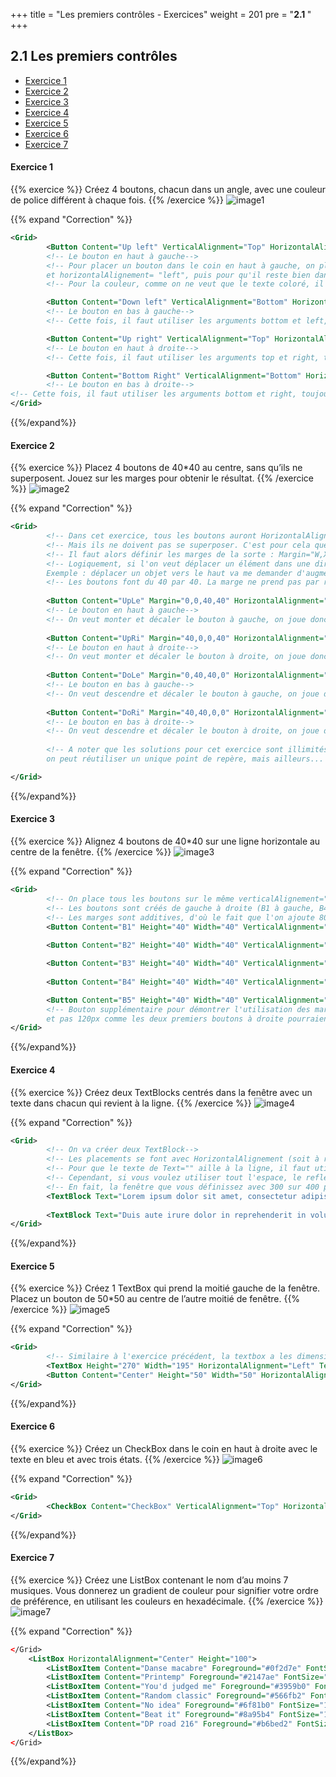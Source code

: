 +++
title = "Les premiers contrôles - Exercices"
weight = 201
pre = "<b>2.1 </b>"
+++

## 2.1 Les premiers contrôles <!-- omit in toc -->

- [Exercice 1](#exercice-1)
- [Exercice 2](#exercice-2)
- [Exercice 3](#exercice-3)
- [Exercice 4](#exercice-4)
- [Exercice 5](#exercice-5)
- [Exercice 6](#exercice-6)
- [Exercice 7](#exercice-7)

#### Exercice 1

{{% exercice %}}
Créez 4 boutons, chacun dans un angle, avec une couleur de police différent à chaque fois.
{{% /exercice %}}
![image1](/img/2.1/exos/im1.png?height=300px)


{{% expand "Correction" %}}
```xml
<Grid>
        <Button Content="Up left" VerticalAlignment="Top" HorizontalAlignment="Left" Margin="0" Foreground="Red"/>
        <!-- Le bouton en haut à gauche-->
        <!-- Pour placer un bouton dans le coin en haut à gauche, on place le point de référence en haut à gauche avec verticalAlignement="top" 
        et horizontalAlignement= "left", puis pour qu'il reste bien dans le coin, on met une marge de 0 -->
        <!-- Pour la couleur, comme on ne veut que le texte coloré, il faut utiliser Foreground="la couleur souhaitée"-->

        <Button Content="Down left" VerticalAlignment="Bottom" HorizontalAlignment="Left" Margin="0" Foreground="Blue"/>
        <!-- Le bouton en bas à gauche-->
        <!-- Cette fois, il faut utiliser les arguments bottom et left, toujours avec une marge de 0-->

        <Button Content="Up right" VerticalAlignment="Top" HorizontalAlignment="Right" Margin="0" Foreground="Green"/>
        <!-- Le bouton en haut à droite-->
        <!-- Cette fois, il faut utiliser les arguments top et right, toujours avec une marge de 0-->

        <Button Content="Bottom Right" VerticalAlignment="Bottom" HorizontalAlignment="Right" Margin="0" Foreground="Purple"/>
        <!-- Le bouton en bas à droite-->
<!-- Cette fois, il faut utiliser les arguments bottom et right, toujours avec une marge de 0-->
</Grid>
```
{{%/expand%}}

#### Exercice 2

{{% exercice %}}
Placez 4 boutons de 40*40 au centre, sans qu’ils ne superposent. Jouez sur les marges pour obtenir le résultat.
{{% /exercice %}}
![image2](/img/2.1/exos/im2.png?height=300px)


{{% expand "Correction" %}}
```xml
<Grid>
        <!-- Dans cet exercice, tous les boutons auront HorizontalAlignement et VerticalAlignement sur "center" : l'énoncé demande qu'ils soient centrés-->
        <!-- Mais ils ne doivent pas se superposer. C'est pour cela que l'ont utilise les Margins pour les 'déplacer' -->
        <!-- Il faut alors définir les marges de la sorte : Margin="W,X,Y,Z" avec W : marge à gauche, X : marge en haut, Y : marge à droite, Z : marge en bas-->
        <!-- Logiquement, si l'on veut déplacer un élément dans une direction, il faut jouer sur la marge de l'autre sens. 
        Exemple : déplacer un objet vers le haut va me demander d'augmenter la marge du bas-->
        <!-- Les boutons font du 40 par 40. La marge ne prend pas par rapport au centre, mais par rapport au bord inverse : il faudra donc des marges de 40px-->
        
        <Button Content="UpLe" Margin="0,0,40,40" HorizontalAlignment="Center" VerticalAlignment="Center" Height="40" Width="40"/>
        <!-- Le bouton en haut à gauche-->
        <!-- On veut monter et décaler le bouton à gauche, on joue donc sur les marges du bas et à droite-->
        
        <Button Content="UpRi" Margin="40,0,0,40" HorizontalAlignment="Center" VerticalAlignment="Center" Height="40" Width="40"/>
        <!-- Le bouton en haut à droite-->
        <!-- On veut monter et décaler le bouton à droite, on joue donc sur les marges du bas et à gauche-->
        
        <Button Content="DoLe" Margin="0,40,40,0" HorizontalAlignment="Center" VerticalAlignment="Center" Height="40" Width="40"/>
        <!-- Le bouton en bas à gauche-->
        <!-- On veut descendre et décaler le bouton à gauche, on joue donc sur les marges du haut et à droite-->
        
        <Button Content="DoRi" Margin="40,40,0,0" HorizontalAlignment="Center" VerticalAlignment="Center" Height="40" Width="40"/>
        <!-- Le bouton en bas à droite-->
        <!-- On veut descendre et décaler le bouton à droite, on joue donc sur les marges du haut et à gauche-->
        
        <!-- A noter que les solutions pour cet exercice sont illimités : le point de repère de chaque bouton peut être différent, et donc les marges aussi,
        on peut réutiliser un unique point de repère, mais ailleurs... Je présente cette méthode avec le repère au centre car c'est plus simple à comprendre-->

</Grid>
```
{{%/expand%}}

#### Exercice 3

{{% exercice %}}
Alignez 4 boutons de 40*40 sur une ligne horizontale au centre de la fenêtre.
{{% /exercice %}}
![image3](/img/2.1/exos/im3.png?height=300px)

{{% expand "Correction" %}}
```xml
<Grid>  
        <!-- On place tous les boutons sur le même verticalAlignement="center" puisque l'on veut les aligner. Par défaut, HorizontalAlignement est sur center-->
        <!-- Les boutons sont créés de gauche à droite (B1 à gauche, B4 à droite)-->
        <!-- Les marges sont additives, d'où le fait que l'on ajoute 80 px de distance plutôt que 40 -->
        <Button Content="B1" Height="40" Width="40" VerticalAlignment="Center" Margin="0,0,120,0"/>
             
        <Button Content="B2" Height="40" Width="40" VerticalAlignment="Center" Margin="0,0,40,0"/>

        <Button Content="B3" Height="40" Width="40" VerticalAlignment="Center" Margin="40,0,0,0"/>
        
        <Button Content="B4" Height="40" Width="40" VerticalAlignment="Center" Margin="120,0,0,0"/>

        <Button Content="B5" Height="40" Width="40" VerticalAlignment="Center" Margin="200,0,0,0" Foreground="Red"/>
        <!-- Bouton supplémentaire pour démontrer l'utilisation des marges plus loin. Ici, on rajoute encore 80px, 
        et pas 120px comme les deux premiers boutons à droite pourraient le laisser comprendre-->
</Grid>
```
{{%/expand%}}

#### Exercice 4

{{% exercice %}}
Créez deux TextBlocks centrés dans la fenêtre avec un texte dans chacun qui revient à la ligne.
{{% /exercice %}}
![image4](/img/2.1/exos/im4.png?height=300px)

{{% expand "Correction" %}}
```xml
<Grid>
        <!-- On va créer deux TextBlock-->
        <!-- Les placements se font avec HorizontalAlignement (soit à right, soit à left)-->
        <!-- Pour que le texte de Text="" aille à la ligne, il faut utiliser TextWwrapping="Wrap" -->
        <!-- Cependant, si vous voulez utiliser tout l'espace, le reflexe logique serait de mettre Height="300" et Width="200"... Mais en faisant ça, vous verrez déjà que les TextBlock se superposent au milieux, et débordent vers le bas-->
        <!-- En fait, la fenêtre que vous définissez avec 300 sur 400 possède déjà une marge de 25px en haut, et 5px sur les autres bords, il faut donc prendre cela en compte en créant des textblocks de 270 (300 - 25 - 5) sur 195 (400/2 - 5) -->
        <TextBlock Text="Lorem ipsum dolor sit amet, consectetur adipiscing elit, sed do eiusmod tempor incididunt ut labore et dolore magna aliqua. Ut enim ad minim veniam, quis nostrud exercitation ullamco laboris nisi ut aliquip ex ea commodo consequat." TextWrapping="Wrap" Height="270" Width="195" HorizontalAlignment="Left"/>
        
        <TextBlock Text="Duis aute irure dolor in reprehenderit in voluptate velit esse cillum dolore eu fugiat nulla pariatur. Excepteur sint occaecat cupidatat non proident, sunt in culpa qui officia deserunt mollit anim id est laborum." TextWrapping="Wrap" Height="270" Width="195" HorizontalAlignment="Right"/>
</Grid>
```
{{%/expand%}}

#### Exercice 5

{{% exercice %}}
Créez 1 TextBox qui prend la moitié gauche de la fenêtre. Placez un bouton de 50*50 au centre de l’autre moitié de fenêtre.
{{% /exercice %}}
![image5](/img/2.1/exos/im5.png?height=300px)

{{% expand "Correction" %}}
```xml
<Grid>
        <!-- Similaire à l'exercice précédent, la textbox a les dimensions suivantes : 270*195 -->
        <TextBox Height="270" Width="195" HorizontalAlignment="Left" Text="hello" VerticalContentAlignment="Center" HorizontalContentAlignment="Center"/>
        <Button Content="Center" Height="50" Width="50" HorizontalAlignment="Center" Margin="200,0,0,0"/>
</Grid>
```
{{%/expand%}}

#### Exercice 6

{{% exercice %}}
Créez un CheckBox dans le coin en haut à droite avec le texte en bleu et avec trois états.
{{% /exercice %}}
![image6](/img/2.1/exos/im6.png?height=300px)

{{% expand "Correction" %}}
```xml
<Grid>
        <CheckBox Content="CheckBox" VerticalAlignment="Top" HorizontalAlignment="Left" IsThreeState="True"/>
</Grid>
```
{{%/expand%}}

#### Exercice 7

{{% exercice %}}
Créez une ListBox contenant le nom d’au moins 7 musiques. Vous donnerez un gradient de couleur pour signifier votre ordre de préférence, en utilisant les couleurs en hexadécimale.
{{% /exercice %}}
![image7](/img/2.1/exos/im7.png?height=300px)

{{% expand "Correction" %}}
```xml
</Grid>
    <ListBox HorizontalAlignment="Center" Height="100">
        <ListBoxItem Content="Danse macabre" Foreground="#0f2d7e" FontSize="15" FontWeight="Bold"/>
        <ListBoxItem Content="Printemp" Foreground="#2147ae" FontSize="15" FontWeight="Bold"/>
        <ListBoxItem Content="You'd judged me" Foreground="#3959b0" FontSize="15" FontWeight="Bold"/>
        <ListBoxItem Content="Random classic" Foreground="#566fb2" FontSize="15" FontWeight="Bold"/>
        <ListBoxItem Content="No idea" Foreground="#6f81b0" FontSize="15" FontWeight="Bold"/>
        <ListBoxItem Content="Beat it" Foreground="#8a95b4" FontSize="15" FontWeight="Bold"/>
        <ListBoxItem Content="DP road 216" Foreground="#b6bed2" FontSize="15" FontWeight="Bold"/>
    </ListBox>
</Grid>
```
{{%/expand%}}